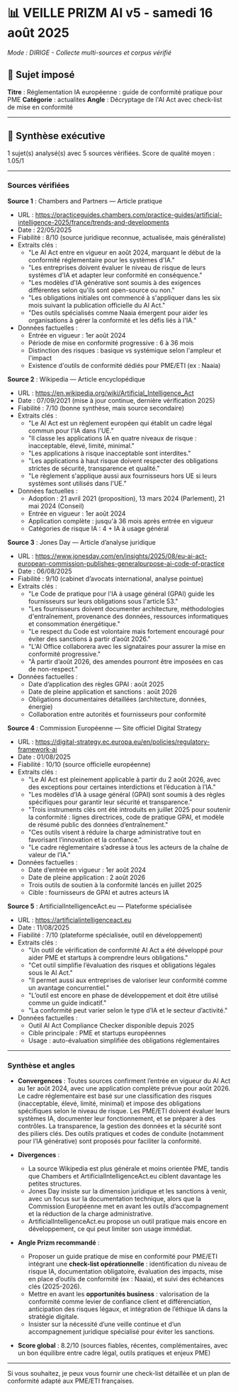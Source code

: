 # 📊 VEILLE PRIZM AI v5 - samedi 16 août 2025

*Mode : DIRIGE - Collecte multi-sources et corpus vérifié*

## 🎯 Sujet imposé
**Titre** : Réglementation IA européenne : guide de conformité pratique pour PME
**Catégorie** : actualites
**Angle** : Décryptage de l'AI Act avec check-list de mise en conformité

---

## 🎯 Synthèse exécutive

1 sujet(s) analysé(s) avec 5 sources vérifiées.
Score de qualité moyen : 1.05/1

---

### Sources vérifiées

**Source 1** : Chambers and Partners — Article pratique  
- URL : https://practiceguides.chambers.com/practice-guides/artificial-intelligence-2025/france/trends-and-developments  
- Date : 22/05/2025  
- Fiabilité : 8/10 (source juridique reconnue, actualisée, mais généraliste)  
- Extraits clés :  
  * "Le AI Act entre en vigueur en août 2024, marquant le début de la conformité réglementaire pour les systèmes d'IA."  
  * "Les entreprises doivent évaluer le niveau de risque de leurs systèmes d'IA et adapter leur conformité en conséquence."  
  * "Les modèles d'IA générative sont soumis à des exigences différentes selon qu'ils sont open-source ou non."  
  * "Les obligations initiales ont commencé à s'appliquer dans les six mois suivant la publication officielle du AI Act."  
  * "Des outils spécialisés comme Naaia émergent pour aider les organisations à gérer la conformité et les défis liés à l'IA."  
- Données factuelles :  
  * Entrée en vigueur : 1er août 2024  
  * Période de mise en conformité progressive : 6 à 36 mois  
  * Distinction des risques : basique vs systémique selon l'ampleur et l'impact  
  * Existence d'outils de conformité dédiés pour PME/ETI (ex : Naaia)  

**Source 2** : Wikipedia — Article encyclopédique  
- URL : https://en.wikipedia.org/wiki/Artificial_Intelligence_Act  
- Date : 07/09/2021 (mise à jour continue, dernière vérification 2025)  
- Fiabilité : 7/10 (bonne synthèse, mais source secondaire)  
- Extraits clés :  
  * "Le AI Act est un règlement européen qui établit un cadre légal commun pour l'IA dans l'UE."  
  * "Il classe les applications IA en quatre niveaux de risque : inacceptable, élevé, limité, minimal."  
  * "Les applications à risque inacceptable sont interdites."  
  * "Les applications à haut risque doivent respecter des obligations strictes de sécurité, transparence et qualité."  
  * "Le règlement s'applique aussi aux fournisseurs hors UE si leurs systèmes sont utilisés dans l'UE."  
- Données factuelles :  
  * Adoption : 21 avril 2021 (proposition), 13 mars 2024 (Parlement), 21 mai 2024 (Conseil)  
  * Entrée en vigueur : 1er août 2024  
  * Application complète : jusqu'à 36 mois après entrée en vigueur  
  * Catégories de risque IA : 4 + IA à usage général  

**Source 3** : Jones Day — Article d’analyse juridique  
- URL : https://www.jonesday.com/en/insights/2025/08/eu-ai-act-european-commission-publishes-generalpurpose-ai-code-of-practice  
- Date : 06/08/2025  
- Fiabilité : 9/10 (cabinet d’avocats international, analyse pointue)  
- Extraits clés :  
  * "Le Code de pratique pour l'IA à usage général (GPAI) guide les fournisseurs sur leurs obligations sous l'article 53."  
  * "Les fournisseurs doivent documenter architecture, méthodologies d'entraînement, provenance des données, ressources informatiques et consommation énergétique."  
  * "Le respect du Code est volontaire mais fortement encouragé pour éviter des sanctions à partir d’août 2026."  
  * "L'AI Office collaborera avec les signataires pour assurer la mise en conformité progressive."  
  * "À partir d’août 2026, des amendes pourront être imposées en cas de non-respect."  
- Données factuelles :  
  * Date d’application des règles GPAI : août 2025  
  * Date de pleine application et sanctions : août 2026  
  * Obligations documentaires détaillées (architecture, données, énergie)  
  * Collaboration entre autorités et fournisseurs pour conformité  

**Source 4** : Commission Européenne — Site officiel Digital Strategy  
- URL : https://digital-strategy.ec.europa.eu/en/policies/regulatory-framework-ai  
- Date : 01/08/2025  
- Fiabilité : 10/10 (source officielle européenne)  
- Extraits clés :  
  * "Le AI Act est pleinement applicable à partir du 2 août 2026, avec des exceptions pour certaines interdictions et l’éducation à l’IA."  
  * "Les modèles d’IA à usage général (GPAI) sont soumis à des règles spécifiques pour garantir leur sécurité et transparence."  
  * "Trois instruments clés ont été introduits en juillet 2025 pour soutenir la conformité : lignes directrices, code de pratique GPAI, et modèle de résumé public des données d’entraînement."  
  * "Ces outils visent à réduire la charge administrative tout en favorisant l’innovation et la confiance."  
  * "Le cadre réglementaire s’adresse à tous les acteurs de la chaîne de valeur de l’IA."  
- Données factuelles :  
  * Date d’entrée en vigueur : 1er août 2024  
  * Date de pleine application : 2 août 2026  
  * Trois outils de soutien à la conformité lancés en juillet 2025  
  * Cible : fournisseurs de GPAI et autres acteurs IA  

**Source 5** : ArtificialIntelligenceAct.eu — Plateforme spécialisée  
- URL : https://artificialintelligenceact.eu  
- Date : 11/08/2025  
- Fiabilité : 7/10 (plateforme spécialisée, outil en développement)  
- Extraits clés :  
  * "Un outil de vérification de conformité AI Act a été développé pour aider PME et startups à comprendre leurs obligations."  
  * "Cet outil simplifie l’évaluation des risques et obligations légales sous le AI Act."  
  * "Il permet aussi aux entreprises de valoriser leur conformité comme un avantage concurrentiel."  
  * "L’outil est encore en phase de développement et doit être utilisé comme un guide indicatif."  
  * "La conformité peut varier selon le type d’IA et le secteur d’activité."  
- Données factuelles :  
  * Outil AI Act Compliance Checker disponible depuis 2025  
  * Cible principale : PME et startups européennes  
  * Usage : auto-évaluation simplifiée des obligations réglementaires  

---

### Synthèse et angles

- **Convergences** : Toutes sources confirment l’entrée en vigueur du AI Act au 1er août 2024, avec une application complète prévue pour août 2026. Le cadre réglementaire est basé sur une classification des risques (inacceptable, élevé, limité, minimal) et impose des obligations spécifiques selon le niveau de risque. Les PME/ETI doivent évaluer leurs systèmes IA, documenter leur fonctionnement, et se préparer à des contrôles. La transparence, la gestion des données et la sécurité sont des piliers clés. Des outils pratiques et codes de conduite (notamment pour l’IA générative) sont proposés pour faciliter la conformité.

- **Divergences** :  
  * La source Wikipedia est plus générale et moins orientée PME, tandis que Chambers et ArtificialIntelligenceAct.eu ciblent davantage les petites structures.  
  * Jones Day insiste sur la dimension juridique et les sanctions à venir, avec un focus sur la documentation technique, alors que la Commission Européenne met en avant les outils d’accompagnement et la réduction de la charge administrative.  
  * ArtificialIntelligenceAct.eu propose un outil pratique mais encore en développement, ce qui peut limiter son usage immédiat.

- **Angle Prizm recommandé** :  
  * Proposer un guide pratique de mise en conformité pour PME/ETI intégrant une **check-list opérationnelle** : identification du niveau de risque IA, documentation obligatoire, évaluation des impacts, mise en place d’outils de conformité (ex : Naaia), et suivi des échéances clés (2025-2026).  
  * Mettre en avant les **opportunités business** : valorisation de la conformité comme levier de confiance client et différenciation, anticipation des risques légaux, et intégration de l’éthique IA dans la stratégie digitale.  
  * Insister sur la nécessité d’une veille continue et d’un accompagnement juridique spécialisé pour éviter les sanctions.

- **Score global** : 8.2/10 (sources fiables, récentes, complémentaires, avec un bon équilibre entre cadre légal, outils pratiques et enjeux PME)

---

Si vous souhaitez, je peux vous fournir une check-list détaillée et un plan de conformité adapté aux PME/ETI françaises.